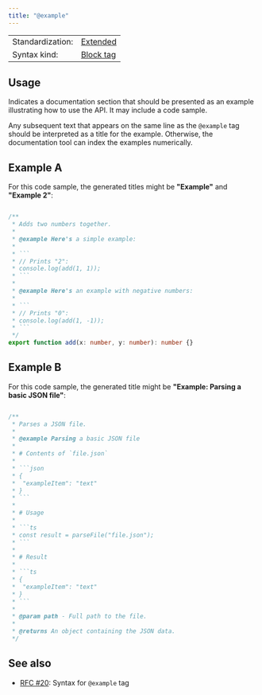 ```yaml
---
title: "@example"
---
```


<!-- prettier-ignore-start -->
|    |    |
| -- | -- |
| Standardization: | [Extended](https://tsdoc.org/pages/spec/standardization_groups/) |
| Syntax kind: | [Block tag](https://tsdoc.org/pages/spec/tag_kinds/) |
<!-- prettier-ignore-end -->

## Usage

Indicates a documentation section that should be presented as an example illustrating how to use the API.
It may include a code sample.

Any subsequent text that appears on the same line as the `@example` tag should be interpreted
as a title for the example. Otherwise, the documentation tool can index the examples numerically.

## Example A

For this code sample, the generated titles might be **"Example"** and **"Example 2"**:

````ts

/**
 * Adds two numbers together.
 *
 * @example Here's a simple example:
 *
 * ```
 * // Prints "2":
 * console.log(add(1, 1));
 * ```
 *
 * @example Here's an example with negative numbers:
 *
 * ```
 * // Prints "0":
 * console.log(add(1, -1));
 * ```
 */
export function add(x: number, y: number): number {}
````

## Example B

For this code sample, the generated title might be **"Example: Parsing a basic JSON file"**:

````ts

/**
 * Parses a JSON file.
 *
 * @example Parsing a basic JSON file
 *
 * # Contents of `file.json`
 *
 * ```json
 * {
 *  "exampleItem": "text"
 * }
 * ```
 *
 * # Usage
 *
 * ```ts
 * const result = parseFile("file.json");
 * ```
 *
 * # Result
 *
 * ```ts
 * {
 *  "exampleItem": "text"
 * }
 * ```
 *
 * @param path - Full path to the file.
 *
 * @returns An object containing the JSON data.
 */
````

## See also

- [RFC #20](https://github.com/microsoft/tsdoc/issues/20): Syntax for `@example` tag
